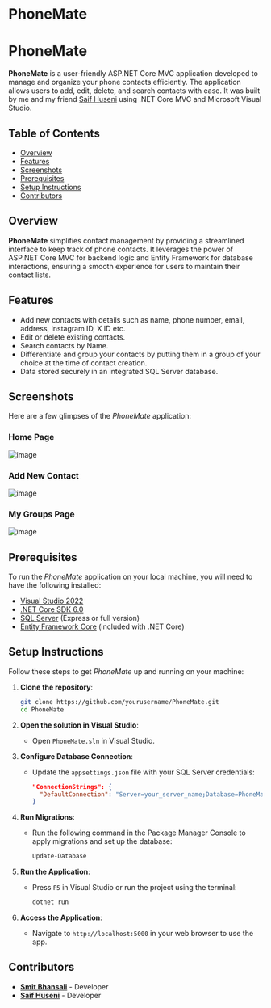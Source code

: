 # PhoneMate
# PhoneMate

**PhoneMate** is a user-friendly ASP.NET Core MVC application developed to manage and organize your phone contacts efficiently. The application allows users to add, edit, delete, and search contacts with ease. It was built by me and my friend [Saif Huseni](https://github.com/saifhuseni) using .NET Core MVC and Microsoft Visual Studio.

## Table of Contents
- [Overview](#overview)
- [Features](#features)
- [Screenshots](#screenshots)
- [Prerequisites](#prerequisites)
- [Setup Instructions](#setup-instructions)
- [Contributors](#contributors)


## Overview
**PhoneMate** simplifies contact management by providing a streamlined interface to keep track of phone contacts. It leverages the power of ASP.NET Core MVC for backend logic and Entity Framework for database interactions, ensuring a smooth experience for users to maintain their contact lists.

## Features
- Add new contacts with details such as name, phone number, email, address, Instagram ID, X ID etc.
- Edit or delete existing contacts.
- Search contacts by Name.
- Differentiate and group your contacts by putting them in a group of your choice at the time of contact creation.
- Data stored securely in an integrated SQL Server database.
  
## Screenshots
Here are a few glimpses of the *PhoneMate* application:

### Home Page
![image](https://github.com/user-attachments/assets/edde1b43-be70-447f-9f49-459730ac0626)

### Add New Contact
![image](https://github.com/user-attachments/assets/7928ce26-f1cb-473f-a2dd-6ea5b99e33ee)

### My Groups Page
![image](https://github.com/user-attachments/assets/3f9ebd2e-2509-4a9c-8baf-e3a527a77424)


## Prerequisites
To run the *PhoneMate* application on your local machine, you will need to have the following installed:

- [Visual Studio 2022](https://visualstudio.microsoft.com/)
- [.NET Core SDK 6.0](https://dotnet.microsoft.com/download/dotnet/6.0)
- [SQL Server](https://www.microsoft.com/en-us/sql-server/sql-server-downloads) (Express or full version)
- [Entity Framework Core](https://docs.microsoft.com/en-us/ef/core/) (included with .NET Core)
  
## Setup Instructions
Follow these steps to get *PhoneMate* up and running on your machine:

1. **Clone the repository**:
    ```bash
    git clone https://github.com/yourusername/PhoneMate.git
    cd PhoneMate
    ```

2. **Open the solution in Visual Studio**:
    - Open `PhoneMate.sln` in Visual Studio.

3. **Configure Database Connection**:
    - Update the `appsettings.json` file with your SQL Server credentials:
      ```json
      "ConnectionStrings": {
        "DefaultConnection": "Server=your_server_name;Database=PhoneMateDB;Trusted_Connection=True;MultipleActiveResultSets=true"
      }
      ```

4. **Run Migrations**:
    - Run the following command in the Package Manager Console to apply migrations and set up the database:
      ```bash
      Update-Database
      ```

5. **Run the Application**:
    - Press `F5` in Visual Studio or run the project using the terminal:
      ```bash
      dotnet run
      ```

6. **Access the Application**:
    - Navigate to `http://localhost:5000` in your web browser to use the app.

## Contributors
- **[Smit Bhansali](https://github.com/Smituz/)** - Developer
- **[Saif Huseni](https://github.com/saifhuseni)** - Developer
